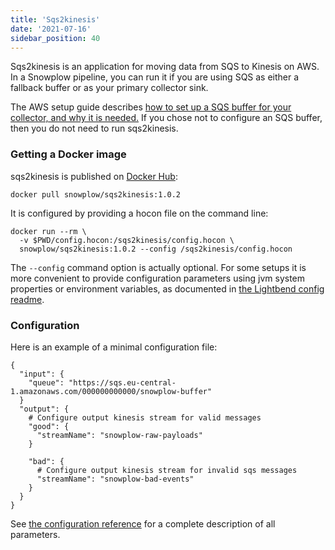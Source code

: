 ```yaml
---
title: 'Sqs2kinesis'
date: '2021-07-16'
sidebar_position: 40
---
```


Sqs2kinesis is an application for moving data from SQS to Kinesis on AWS. In a Snowplow pipeline, you can run it if you are using SQS as either a fallback buffer or as your primary collector sink.

The AWS setup guide describes [how to set up a SQS buffer for your collector, and why it is needed.](/docs/pipeline-components-and-applications/stream-collector/configure/index.md#setting-up-an-sqs-buffer-2-0-0) If you chose not to configure an SQS buffer, then you do not need to run sqs2kinesis.

### Getting a Docker image

sqs2kinesis is published on [Docker Hub](https://hub.docker.com/r/snowplow/sqs2kinesis/tags):

```
docker pull snowplow/sqs2kinesis:1.0.2
```

It is configured by providing a hocon file on the command line:

```
docker run --rm \
  -v $PWD/config.hocon:/sqs2kinesis/config.hocon \
  snowplow/sqs2kinesis:1.0.2 --config /sqs2kinesis/config.hocon
```

The `--config` command option is actually optional. For some setups it is more convenient to provide configuration parameters using jvm system properties or environment variables, as documented in [the Lightbend config readme](https://github.com/lightbend/config/blob/v1.4.1/README.md).

### Configuration

Here is an example of a minimal configuration file:

```
{
  "input": {
    "queue": "https://sqs.eu-central-1.amazonaws.com/000000000000/snowplow-buffer"
  }
  "output": {
    # Configure output kinesis stream for valid messages
    "good": {
      "streamName": "snowplow-raw-payloads"
    }

    "bad": {
      # Configure output kinesis stream for invalid sqs messages
      "streamName": "snowplow-bad-events"
    }
  }
}
```

See [the configuration reference](/docs/pipeline-components-and-applications/sqs2kinesis/sqs2kinesis-configuration-reference/index.md) for a complete description of all parameters.

